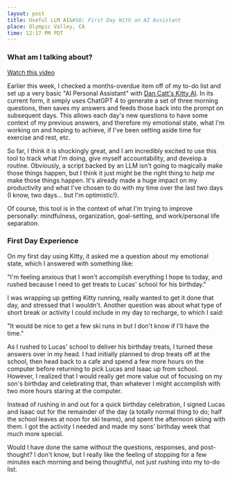 ```yaml
---
layout: post
title: Useful LLM AI&#58; First Day With an AI Assistant
place: Olympic Valley, CA
time: 12:17 PM PDT
---
```


### What am I talking about?

[Watch this video](https://www.youtube.com/watch?v=z9pHpXIrGWM)

Earlier this week, I checked a months-overdue item off of my to-do list and set up a very basic "AI Personal Assistant" with [Dan Catt's Kitty AI](https://revdancatt.com/kitty/). In its current form, it simply uses ChatGPT 4 to generate a set of three morning questions, then saves my answers and feeds those back into the prompt on subsequent days. This allows each day's new questions to have some context of my previous answers, and therefore my emotional state, what I'm working on and hoping to achieve, if I've been setting aside time for exercise and rest, etc.

So far, I think it is shockingly great, and I am incredibly excited to use this tool to track what I'm doing, give myself accountability, and develop a routine. Obviously, a script backed by an LLM isn't going to magically make those things happen, but I think it just might be the right thing to _help me_ make those things happen. It's already made a huge impact on my productivity and what I've chosen to do with my time over the last two days (I know, two days... but I'm optimistic!).

Of course, this tool is in the context of what I'm trying to improve personally: mindfulness, organization, goal-setting, and work/personal life separation.

### First Day Experience

On my first day using Kitty, it asked me a question about my emotional state, which I answered with something like:

"I'm feeling anxious that I won't accomplish everything I hope to today, and rushed because I need to get treats to Lucas' school for his birthday."

I was wrapping up getting Kitty running, really wanted to get it done that day, and stressed that I wouldn't. Another question was about what type of short break or activity I could include in my day to recharge, to which I said:

"It would be nice to get a few ski runs in but I don't know if I'll have the time."

As I rushed to Lucas' school to deliver his birthday treats, I turned these answers over in my head. I had initially planned to drop treats off at the school, then head back to a cafe and spend a few more hours on the computer before returning to pick Lucas and Isaac up from school. However, I realized that I would really get more value out of focusing on my son's birthday and celebrating that, than whatever I might accomplish with two more hours staring at the computer.

Instead of rushing in and out for a quick birthday celebration, I signed Lucas and Isaac out for the remainder of the day (a totally normal thing to do; half the school leaves at noon for ski teams), and spent the afternoon skiing with them. I got the activity I needed and made my sons' birthday week that much more special.

Would I have done the same without the questions, responses, and post-thought? I don't know, but I really like the feeling of stopping for a few minutes each morning and being thoughtful, not just rushing into my to-do list.
